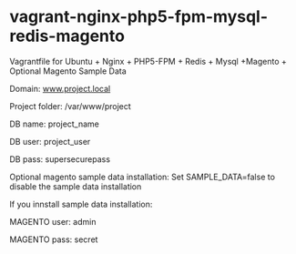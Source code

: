 # vagrant-nginx-php5-fpm-mysql-redis-magento
Vagrantfile for Ubuntu + Nginx + PHP5-FPM + Redis + Mysql +Magento + Optional Magento Sample Data


Domain: www.project.local

Project folder: /var/www/project

DB name: project_name

DB user: project_user

DB pass: supersecurepass

Optional magento sample data installation:
Set SAMPLE_DATA=false to disable the sample data installation

If you innstall sample data installation:

MAGENTO user: admin

MAGENTO pass: secret